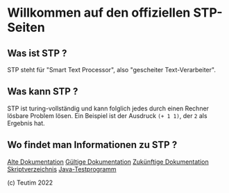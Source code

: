 # Willkommen auf den offiziellen STP-Seiten

<head>
    <meta name='robots' content='noindex,nofollow,noarchive' />
</head>

## Was ist STP ?

STP steht für "Smart Text Processor", also "gescheiter Text-Verarbeiter".

## Was kann STP ?

STP ist turing-vollständig und kann folglich jedes durch einen Rechner lösbare Problem lösen. Ein Beispiel ist der Ausdruck `(+ 1 1)`, der `2` als Ergebnis hat.

## Wo findet man Informationen zu STP ?

[Alte Dokumentation](./alteDoku.html)
[Gültige Dokumentation](./doku.html)
[Zukünftige Dokumentation](./dokumentation.html)
[Skriptverzeichnis](./index.html)
[Java-Testprogramm](./testprogramm.html)

(c) Teutim 2022
